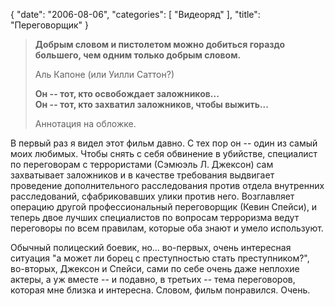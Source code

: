 {
   "date": "2006-08-06",
   "categories": [
      "Видеоряд"
   ],
   "title": "Переговорщик"
}

> **Добрым словом и пистолетом можно добиться гораздо большего, чем одним только добрым словом.**
> 
> Аль Капоне (или Уилли Саттон?)
> 
> **Он -- тот, кто освобождает заложников...  
> Он -- тот, кто захватил заложников, чтобы выжить...**
> 
> Аннотация на обложке.

В первый раз я видел этот фильм давно. С тех пор он -- один из самый моих любимых. Чтобы снять с себя обвинение в убийстве, специалист по переговорам с террористами (Сэмюэль Л. Джексон) сам захватывает заложников и в качестве требования выдвигает проведение дополнительного расследования против отдела внутренних расследований, сфабриковавших улики против него. Возглавляет операцию другой профессиональный переговорщик (Кевин Спейси), и теперь двое лучших специалистов по вопросам терроризма ведут переговоры по всем правилам, которые оба знают и умело используют.

Обычный полицеский боевик, но... во-первых, очень интересная ситуация "а может ли борец с преступностью стать преступником?", во-вторых, Джексон и Спейси, сами по себе очень даже неплохие актеры, а уж вместе -- и подавно, в третьих -- тема переговоров, которая мне близка и интересна. Словом, фильм понравился. Очень.
